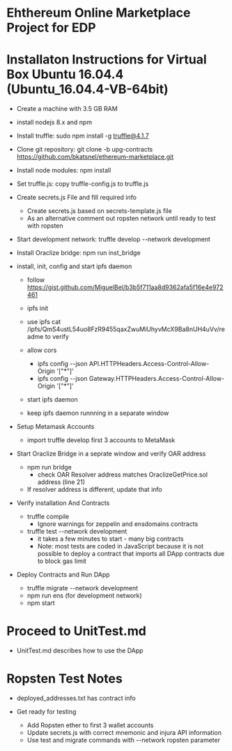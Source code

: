 # Ehthereum Online Marketplace Project for EDP

# Installaton Instructions for Virtual Box Ubuntu 16.04.4 (Ubuntu_16.04.4-VB-64bit)

* Create a machine with 3.5 GB RAM

* install nodejs 8.x and npm

* Install truffle: sudo npm install -g truffle@4.1.7

* Clone git repository: git clone -b upg-contracts https://github.com/bkatsnel/ethereum-marketplace.git

* Install node modules: npm install

* Set truffle.js: copy truffle-config.js to truffle.js

* Create secrets.js File and fill required info

  * Create secrets.js based on secrets-template.js file
  * As an alternative comment out ropsten network until ready to test with ropsten

* Start development network: truffle develop --network development

* Install Oraclize bridge: npm run inst_bridge

* install, init, config and start ipfs daemon

  * follow https://gist.github.com/MiguelBel/b3b5f711aa8d9362afa5f16e4e972461

  * ipfs init

  * use ipfs cat /ipfs/QmS4ustL54uo8FzR9455qaxZwuMiUhyvMcX9Ba8nUH4uVv/readme to verify 

  * allow cors
  
	   * ipfs config --json API.HTTPHeaders.Access-Control-Allow-Origin '["*"]'
	   * ipfs config --json Gateway.HTTPHeaders.Access-Control-Allow-Origin '["*"]'

  * start ipfs daemon 

  * keep ipfs daemon runnning in a separate window

* Setup Metamask Accounts

  * import truffle develop first 3 accounts to MetaMask

* Start Oraclize Bridge in a seprate window and verify OAR address

  * npm run bridge 
	* check OAR Resolver address matches OraclizeGetPrice.sol address (line 21)
  * If resolver address is different, update that info

* Verify installation And Contracts

  * truffle compile
    * Ignore warnings for zeppelin and ensdomains contracts
  * truffle test --network development 
    * it takes a few minutes to start - many big contracts
    * Note: most tests are coded in JavaScript because it is not possible to deploy a contract that imports all DApp contracts due to block gas limit

* Deploy Contracts and Run DApp

  * truffle migrate --network development
  * npm run ens (for development network)
  * npm start

# Proceed to UnitTest.md 

  * UnitTest.md describes how to use the DApp

# Ropsten Test Notes

* deployed_addresses.txt has contract info

* Get ready for testing

  * Add Ropsten ether to first 3 wallet accounts
  * Update secrets.js with correct mnemonic and injura API information
  * Use test and migrate commands with --network ropsten parameter